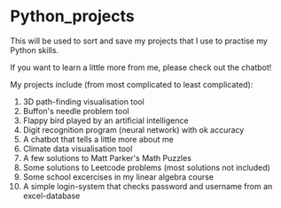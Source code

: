 # Python_projects
This will be used to sort and save my projects that I use to practise my Python skills.

If you want to learn a little more from me, please check out the chatbot!

My projects include (from most complicated to least complicated):
1. 3D path-finding visualisation tool
2. Buffon's needle problem tool
3. Flappy bird played by an artificial intelligence
4. Digit recognition program (neural network) with ok accuracy
5. A chatbot that tells a little more about me
6. Climate data visualisation tool
7. A few solutions to Matt Parker's Math Puzzles
8. Some solutions to Leetcode problems (most solutions not included)
9. Some school excercises in my linear algebra course
10. A simple login-system that checks password and username from an excel-database

